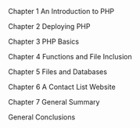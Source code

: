 Chapter 1 An Introduction to PHP

Chapter 2 Deploying PHP

Chapter 3 PHP Basics

Chapter 4 Functions and File Inclusion

Chapter 5 Files and Databases

Chapter 6 A Contact List Website

Chapter 7 General Summary

General Conclusions

